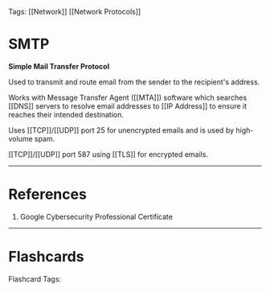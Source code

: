 Tags: [[Network]] [[Network Protocols]]
# SMTP

**Simple Mail Transfer Protocol**

Used to transmit and route email from the sender to the recipient's address.

Works with Message Transfer Agent ([[MTA]]) software which searches [[DNS]] servers to resolve email addresses to [[IP Address]] to ensure it reaches their intended destination.

Uses [[TCP]]/[[UDP]] port 25 for unencrypted emails and is used by high-volume spam.

[[TCP]]/[[UDP]] port 587 using [[TLS]] for encrypted emails.

---
# References

1. Google Cybersecurity Professional Certificate

---
# Flashcards

Flashcard Tags: 